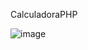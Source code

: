 CalculadoraPHP

![image](https://github.com/FelipeBritoSP10/CalculadoraPHP/assets/139879477/0a586c4e-5648-44a5-b928-4110ec4ad2b3)
